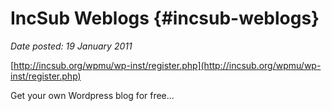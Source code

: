 # IncSub Weblogs {#incsub-weblogs}

_Date posted: 19 January 2011_

[http://incsub.org/wpmu/wp-inst/register.php](http://incsub.org/wpmu/wp-inst/register.php)

Get your own Wordpress blog for free...